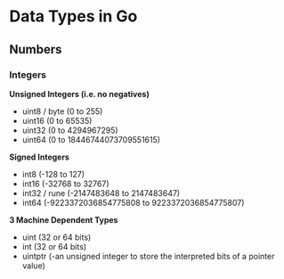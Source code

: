 # Data Types in Go

## Numbers

### Integers

**Unsigned Integers (i.e. no negatives)**
- uint8 / byte (0 to 255)
- uint16 (0 to 65535)
- uint32 (0 to 4294967295)
- uint64 (0 to 18446744073709551615)

**Signed Integers**
- int8 (-128 to 127)
- int16 (-32768 to 32767)
- int32 / rune (-2147483648 to 2147483647)
- int64 (-9223372036854775808 to 9223372036854775807)

**3 Machine Dependent Types**
- uint (32 or 64 bits)
- int (32 or 64 bits)
- uintptr (-an unsigned integer to store the interpreted bits of a pointer value)